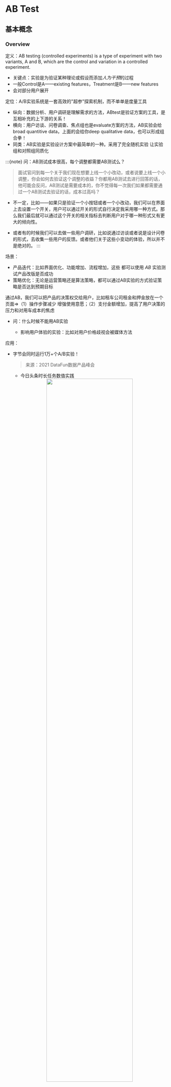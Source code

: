 # AB Test

## 基本概念

### Overview
定义：AB testing (controlled experiments) is a type of experiment with two variants, A and B, which are the control and variation in a controlled experiment.

- 关键点：实验是为验证某种理论或假设而添加*人为干预*的过程
- 一般Control是A——existing features，Treatment是B——new features 
- 会对部分用户展开


定位：A/B实验系统是一套高效的"超参"探索机制，而不单单是度量工具
- 纵向：数据分析、用户调研是理解需求的方法，ABtest是验证方案的工具，是互相补充的上下游的关系！
- 横向：用户访谈、问卷调查、焦点组也是evaluate方案的方法，AB实验会给broad quantitive data，上面的会给你deep qualitative data，也可以形成组合拳！
- 同类：AB实验是实验设计方案中最简单的一种。采用了完全随机实验 让实验组和对照组同质化

:::{note}
问：AB测试成本很高，每个调整都需要AB测试么？
> 面试官问到每一个关于我们现在想要上线一个小改动，或者说要上线一个小调整，你会如何去验证这个调整的收益？你都用AB测试去进行回答的话，他可能会反问，AB测试是需要成本的，你不觉得每一次我们如果都需要通过一个AB测试去验证的话，成本过高吗？

- 不一定，比如——如果只是验证一个小按钮或者一个小改动，我们可以在界面上去设置一个开关，用户可以通过开关的形式自行决定我采用哪一种方式。那么我们最后就可以通过这个开关的相关指标去判断用户对于哪一种形式又有更大的倾向性。

- 或者有的时候我们可以去做一些用户调研，比如说通过访谈或者说是设计问卷的形式，去收集一些用户的反馈。或者他们关于这些小变动的体验，所以并不是绝对的。
:::


场景：

- 产品迭代：比如界面优化、功能增加、流程增加，这些 都可以使用 $A B$ 实验测试产品改版是否成功
- 策略优化：无论是运营策略还是算法策略，都可以通过AB实验的方式验证策略是否达到预期目标

通过AB，我们可以把产品的决策权交给用户，比如租车公司租金和押金放在一个页面⇒（1）操作步骤减少 增强使用意愿；（2）支付金额增加，提高了用户决策的压力和对用车成本的焦虑

- 问：什么时候不能用AB实验

    - 影响用户体验的实验：比如对用户价格歧视会被媒体方法

应用：
- 字节会同时运行1万+个A/B实验！
    > 来源：2021 DataFun数据产品峰会

    - 今日头条时长任务数值实践

    <center><img src="../images/CI_abtest_1.png" width="75%"/></center>

- 腾讯看点：

    - 增长侧：调整的PUSH策略是否可以带来DAU的增长?
    - 推荐侧：小视频新的推荐算法是否可以带来更高的feeds点击率?
    - 产品侧：是否新的功能栏方案会造成很大的大盘PV下跌?


### AB实验的理论支撑
A/B Test 从本质上来说是一个**对控制变量实验结果的假设检验**
- 随机化：AB实验把Treatment 到 Effect之间的所有confounder通过随机化实现了控制变量，只剩下Treatment作为唯一因素
- 假设检验：假设检验是研究如何根据抽样后获得的样本来检查抽样前所作假设是否合理，它首先对实验组和对照组的关系提出了某种假设，然后计算这两组数据的差异和确定该差异是否存在统计上的显著性，最后根据上述结果对假设做出判断。

    - **中心极限定理**：在样本量足够大的时候，可以认为样本的均值近似服从正态分布。

    - 假设检验的理论核心是**证伪**，原假设是统计者想要拒绝的假设。拒绝的方式是我们看原假设成立的时候，H0（两组样本数据一样）是否是一个小概率事件

    

## ABTest的设计

ABtest其实就是控制变量法。为了评估测试和验证模型/项目的效果，在app/pc端设计出多个版本，在同一时间维度下，分别用组成相同/相似的群组去随机访问这些版本，记录下群组的用户体验数据和业务数据，最后评估不同方案的效果决定是否上线。


### 发现问题并对核心指标形成假设

- 基于现状和期望，分析并提出假设
- 设定指标目标（核心指标）根据假设找到目标指标 \& 其他重要的数据指标
    - 例子: 将购买页面主色调从蓝色改为红色能够将用户购买率提升3%，那么关注指标:
        - 用户购买率必定是我们的关注的指标 $\rightarrow$ “目标指标”
        - 还应该关注一些产品常关注的重要数据指标 $\rightarrow$ 观祭新策略会否对其他重要指标产生负面影响。

    - Guardrail Metric：

        - Organization guardrail metric: 比如page loading latency，新功能可能好但打开慢 会影响整个app；比如改付款界面UI对用户的下单单价不应该有影响！

        - Trustworthy-related metrics: 比如检查randomization！要用T-test或者卡方检验来看是否A B组其他特征一致



### 设计实验方案

#### Who

AB实验需要利用控制变量法的原理, 确保A、B两个方案中只有一个不同的变量, 其他变量保持一致，

- 必须满足的条件
    - 特征相同 (或相似) 的用户群组
    - 同一时间维度
- 操作方法：
    - 利用用户的唯一标识的尾号或者其他标识进行分类，如按照尾号的奇数或者偶数将其分为两组。
    - 用一个hash函数将用户的唯一标识进行hash取模，分桶。可以将用户均匀地分到若干个桶中，如分到100个或者1000个桶中，这样的好处就是可以进一步将用户打散，提高分组的效果。
    - 当然，如果有多个分组并行进行的情况的话，要考虑独占域和分享域问题。（不同域之间的用户相互独立，交集为空）对于共享域，我们要进行分层。但是在分层中，下一层要将上一层的用户打散，确保下一层用户的随机性。

**实验对象：**

- 如果是双边市场的话，可以用户、平台、生产者三方进行实验

<center><img src="../images/CI_abtest_4.png" width="75%"/></center>

- 推荐实验

    <center><img src="../images/CI_abtest_5.png" width="75%"/></center>

**人群圈选方式**

>  对人群的选择：行为圈选、标签圈选、属性圈选

多层方案

为了解决以上问题，多层分组方案应运而生，，。具体实现方法如下

- <mark style="background-color:#c3dbfc;">分流</mark>：用户分流是指按照地域、性别、年龄等把用户均匀地分为几个组，1个用户只能出现在1个组中。

    - 例子：只看“安卓用户”、只看“北京地区用户”等等，很多时候实验会在一个城市进行，因为不同城市之间的用户差异会很大（特别是美团滴滴之类的）

    - 问题：实际情况中，往往会同时上线多个实验，拿广告来说，有针对样式形态的实验，有针对广告位置策略的实验，有针对预估模型的实验。
      - 如果只是按照这种分流模式来，在每组实验放量10%的情况下，整体的流量只能同时开展10个实验。这个实验的效率是非常低的。为了解决这个问题，提出了用户分层、流量复用的方法。

- <mark style="background-color:#c3dbfc;">分层</mark>：同一份流量可以分布在多个实验层，也就是说同一批用户可以出现在不同的实验层，前提是**各个实验层之间无业务关联**，保证<u>这一批用户都均匀地分布到所有的实验层里</u>，达到用户“正交”的效果就可以。所谓的正交分层，其实可以理解为互不影响的流量分层，从而实验流量复用的效果。

    - 根据业务方人为定义一些分层——如：UI 层、推荐算法层

    - 每一层对用户随机分组：流量经过每一层时都会被打散重新分配，下一层每一组的流量都随机来源于上一层各组的流量

    - 实现同一个用户出现在不同层的不同组里面，做到流量的重复利用


    我们其实只需要指定实验处于哪一层，系统就可计算出该层还有多少剩余流量然后自动分配，即使**实验不互斥也没必要共用相同的实验组。**

- 分流分层模型：在此模型中增加组、层，并且可以互相嵌套。这要与实际的业务相匹配，拆分过多的结构可能会把简单的业务复杂化，拆分过少的结构又可能不满足实际业务。

    <center><img src="../images/CI_abtest_7.png" width="45%"/></center>


- B端实验
    - 内容池
        - 业务策略：低质过滤、热点运营、内容引入、内容使用天数
        - 模型更新:tag模型更新、清晰度调整、封面图调整、评分体系更新
    - 内容创作者
        - 业务策略:账号过滤、账号提权、账号引入、分润策略
        - 模型更新:评级模型更新、黑产打击模型更新

#### What——选物料

明确改动点——话术模板/h5/图片素材，保证是单一因素！

#### Where——选渠道

短信/外呼/邮件PUSH/站内信

实验层定义
- 为了让多个实验能够**并行不相互王扰 \& 获得足够的流量**而研发的流量分层技术
- 为了消不同层上的多个实验之间的影响, 一层上同一个用户只会命中一个实验, 一个实验每个组的用户都会随机打散后均匀地进入到不同层另一个实验的各组中
    - 把总体流量复制无数遍 $\rightarrow$ 形成无数个流量层 $\rightarrow$ 让总体流量被无数次复用 $\rightarrow$ 提高实验效率
    - 各层的流量正交 $=$ 选择正确的流量层可以保证各实验的结果不会受到其他层实验的干扰

选择实验层的原则
- 假如实验之间有相关性，那么实验必须置于同一层
- 假如实验之间没有相关性，那么实验可以置于不同层


#### When——选时机

立即触发/定时触达/例行触达/事件触发

注意：实验时长要与产品的 “数据特征周期”一致
- 例子: 直播类app产品, 用户在周一到周五的活跃度较低, 在周末活跃度较高, 以一个自然周为周期, 不断循环。那么该产品实验的时长应设置为一周

    

#### How large——决定样本量

- 最小样本量计算公式

    $$
    \mathrm{N}=\frac{(\sigma_{1}^{2}+\sigma_{2}^{2}) (Z_{1-\frac{\alpha}{2}}+Z_{1-\beta})^{2} }{\delta^{2}} \approx \frac{2 \sigma^{2} \cdot(1.96+0.84)^{2}}{\delta^{2}} \approx \frac{16 * \sigma^{2}}{\delta^{2}}
    $$
    - 公式解释
        - **样本标准差$\sigma$**衡量的是整体样本数据的波动性，可从样本中计算得到

            - 观测指标为绝对值类指标时:
                $$
                \sigma^{2}=\frac{ \sum_{1}^{n}(x_{i}-\bar{x})^{2}}{n-1}
                $$
                
                $\mathrm{n}$ 为样本数量, $\mathrm{x}$ 为样本均值

            - 观测指标为比率类指标时:
                $$
                \sigma^{2}=P_{A}(1-P_{A})+P_{B}(1-P_{B})
                $$
                $P_{A}$和$P_{B}$为观测数据，比如希望点击率从20%提升到25%，那么PA=20%，PB=25%，δ=5%。

        - **组间预期差值$\delta$**代表预期实验组和对照组两组数据的差，比如说期望点击率从20%提升到25%，那么δ就是5%。
        - α：犯第一类拒真错误的概率
            - 1-α := 置信水平
            - 一般情况取0.05
        - β，犯第二类取伪的概率
            - 1-β := 统计功效（没有取伪的概率，也就是在假设检验中， 拒绝原假设后， 接受正确的替换假设的概率）
            - 一般情况取0.2
        - 约等号：在置信水平: $\alpha=0.05 ， Z_{1-\frac{\alpha}{2}}=1.96$和统计功效: $\beta=0.2, Z_{1-\beta}=0.84$时的rule of thumb

            - 这里其实体现了一种AB实验的保守理念：
                - 低α：宁肯砍掉多个好的产品——尽量避免拒绝真的H0
                - 高β：也不应该让1个不好的产品上线——可以适当接受假的H0（改进实际有用但没采取）

    - 公式原理：CLT

        Test $\mu_{c}$ is the same as $\mu_{t}$： $H_{0}: \mu_{c}=\mu_{t}$ v.s. $H_{1}: \mu_{c} \neq \mu_{t}$

        $$\bar{x} \backsim N(\mu_{c}-\mu_{t}, \frac{2 \sigma^{2}}{n})$$

        $$\rightarrow Z=\frac{\bar{x}-(\mu_{c}-\mu_{t})}{\sqrt{2} \sigma / \sqrt{n}} \backsim N(0,1)$$

        When accept $\mathrm{H}_{0}$, significance level is $\alpha$:
        $$
        \begin{aligned}
        &\beta=P(|\frac{\bar{x}}{\sqrt{2} \sigma / \sqrt{n}}| \leq Z_{\alpha / 2})=P(-Z_{\alpha / 2} \leq \frac{\bar{x}}{\sqrt{2} \sigma / \sqrt{n}} \leq Z_{\alpha / 2}) \\
        &=P(-Z_{\alpha / 2}-\frac{\mu_{c}-\mu_{t}}{\sqrt{2} \sigma / \sqrt{n}} \leq \frac{\bar{x}-(\mu_{c}-\mu_{t})}{\sqrt{2} \sigma / \sqrt{n}} \leq Z_{\alpha / 2}-\frac{\mu_{c}-\mu_{t}}{\sqrt{2} \sigma / \sqrt{n}}) \\
        &=\Phi(Z_{\alpha / 2}-\frac{\mu_{c}-\mu_{t}}{\sqrt{2} \sigma / \sqrt{n}})-\Phi(-Z_{\alpha / 2}-\frac{\mu_{c}-\mu_{t}}{\sqrt{2} \sigma / \sqrt{n}})
        \end{aligned}
        $$
        
        Without loss of generality, assume $\mu_{c}>\mu_{t}$:

        $$
        \begin{aligned}
        \beta=\Phi(Z_{\alpha / 2}-\frac{\mu_{c}-\mu_{t}}{\sqrt{2} \sigma / \sqrt{n}})-\Phi (-Z_{\alpha / 2}-\frac{\mu_{c}-\mu_{t}}{\sqrt{2} \sigma / \sqrt{n}}) \\
        \end{aligned}
        $$
        - 其中第二项 $<\Phi(-Z_{\alpha / 2}) \approx 0$ 所以可以忽略
        - 与此同时$ \beta=\Phi(-Z_{\beta})$

        所以根据$-Z_{\beta}=Z_{\alpha / 2}-\frac{\mu_{c}-\mu_{t}}{\sqrt{2} \sigma / \sqrt{n}}$可以得到:
        $$n \approx \frac{2\left(Z_{\alpha / 2}+Z_{\beta}\right)^{2} \sigma^{2}}{\left(\mu_{c}-\mu_{t}\right)^{2}}$$

    - 以上公式是计算出单个实验组所需的样本量

        - 若有多个实验组，乘以实验组的个数就可以得到最终的样本量。
        - 样本量可以是一段时间里累积的样本量，比如需要10000个样本，每天可以产生1000个，那运行10天可以的！

- 例子：

    - 对于绝对值指标：

        - 某商品详情页平均停留时长的标准差是20秒，优化了商品详情页后，预估至少有5秒的绝对提升，AB测试每个组需要的最少样本量：
    
            σ=20，δ=5

            每个组所需的最少样本量 = $8*20*20*2/5*5=256$

    - 比率类指标：
    
        - 某商品详情页点击率20%，优化了该功能后，预期点击率提升到25%，AB测试每个组需要的最少样本量：
        
            对照组PA：20%，实验组PB：25%
        
            每个组所需的最少样本量 = $8 * (0.2 *（1-0.2）+0.25*（1-0.25））/ （0.25- 0.2）^2=1030$

- 在线计算工具：[Evans awesome AB Tools](https://www.evanmiller.org/ab-testing/)

    以上的例子：

    <center><img src="../images/CI_abtest_6.png" width="45%"/></center>
    
- 代码

    基于[delta method](https://toutiao.io/posts/q660w08/preview)
        $$\sqrt{n}\left(g\left(Y_{n}\right)-g(\theta)\right) \stackrel{d}{\rightarrow} N\left(0, \sigma^{2} g^{\prime}(\theta)^{2}\right)$$
    ```python
    import numpy as np
    import math
    from sklearn.linear_model import MultiTaskLasso, Lasso
    import pandas as pd
    import scipy.stats
    from sklearn.preprocessing import StandardScaler
    from sklearn.preprocessing import StandardScaler
    from sklearn.preprocessing import MinMaxScaler
    import numpy as np
    
    
    from  scipy.stats import chi2_contingency
    def chi_test(x,y,x_target,y_target):
        #卡方检验 组分分布是否平
        kf_data = np.array([[x,x_target], [y,y_target]])
        kf = chi2_contingency(kf_data)
        print('chi-sq=%.4f, p-value=%.4f, df=%i expected_frep=%s'%kf)
    
    chi_test(31188,31188,3461,3423)
    
    
    #deltaMethod 专用于变量y与变量x的商的case
    def var_dtm(y_mean, x_mean, var_y, var_x, xy_mean):
        
        #计算协方差
        def cova(x_mean,y_mean,xy_mean):
            return xy_mean-x_mean*y_mean
        covar = cova(x_mean,y_mean,xy_mean)
        
        #商的variacne
        var_ratio = var_y/x_mean**2 + var_x*y_mean**2/x_mean**4 - 2*covar*y_mean/x_mean**3
        return var_ratio
    
    
    #发布器头图的 曝光数 > 发布数 为例
    var = var_dtm(y_mean = 0.035214194, x_mean = 2.794877088302219
                    ,var_y = 0.073726526, var_x = 185.240175
                        , xy_mean = 0.410843231521)
    
    
    #实际的方差 有可能比二项分布折算方差会大很多
    print('二项方差：',round(0.012599/(1-0.012599),4))
    print('实际方差：',round(var,4))
    
    def sample_size(mean = 0.01259955,var = 0.0122,lift_rate = 0.025,alpha = 0.05,beta = 0.2):
        import math
        
        lift = lift_rate * mean
        num = var*(scipy.stats.norm.ppf(1-alpha)+scipy.stats.norm.ppf(1-beta))**2/(lift**2)
        return math.ceil(num)
    
    print('采用二项方差的样本量估计：', sample_size(var = 0.0128))
    print('采用deltaMethod的样本量估计：',sample_size())
    ```
- 补充：为什么计算的是最小样本量？

    理论上样本量还是越大越好。实际上，样本量越少越好，这是因为

    1. 流量有限：小公司就这么点流量，还要精打细算做各种测试，开发各种产品。在保证样本分组不重叠的基础上，产品开发速度会大大降低。

    2. 试错成本大：如果拿50%的用户做实验，一周以后发现总收入下降了20%，这样一周时间的实验给公司造成了10%的损失，这样损失未免有点大。

    所以，也可以应用一个流量大小Trick——`RAMP-UP PLAN` or `灰度测试`：初始阶段,先分配较少的流量（如1%）进入实验，初始实验如果一切正常, 进一步加大流量，初始实验如果出现异常, 随时可以终止实验

### 执行实验方案

- 设计与开发：

    - 创建变体：对网站原有版本的元素进行所需的更改。可能是更改按钮的颜色，交换页面上元素的顺序，隐藏导航元素或完全自定义的内容。
    - 埋点设计：把相关的用户行为收集起来，供后续的流程进行数据分析，从而得出实验结论。
    
- 分配流量分割进行测试：这里要注意辛普森悖论！要严格执行之前设计的分流分层方案让样本均匀随机。

- 埋点采集数据

### 实验观测
上线策略，观测实验确保正常，看实验是否按照预期进行，主要看以下两个方面：

1. 观察样本量是否符合预期，比如实验组和对照组分流的流量是否均匀，正常情况下，分流的数据不会相差太大，如果相差太大，就要分析哪里出现了问题。

2. 观察用户的行为埋点是否埋的正确，很多次实验之后，我们发现埋点埋错了。


### 分析实验结果

实验后分析数据：观察数据的涨跌是否显著，一般样本大（样本容量大于30）都是用Z检验，小的话才T，具体的选择合理的检验方式的方法：
<center><img src="../images/CI_abtest_8.png" width="55%"/></center>

- e.g 绿色线：不知道总体方差and比值的时候用


#### Z检验

$\mathrm{H_0}: \mu 1=\mu 2$

计算Z统计量（对于绝对值/比率型指标，方差的计算方式有差异）

- 绝对值指标:
    $$
    Z=\frac{\bar{X}_{A}-\bar{X}_{B}}{\sqrt{\frac{\sigma_{A}^{2}}{N_{A}}+\frac{\sigma_{B}^{2}}{N_{B}}}}
    $$
    - $\bar{X}_{A} 、 \bar{X}_{B}$：$A 、 B$ 组样本的均值
    - $\sigma_{A}^{2}$、$\sigma_{A}^{2}$：$A 、 B$ 组样本的方差
    - $N_{A}$、$N_{B}$：$A 、 B$ 组样本的数量

- 比率指标：
  
    $$
    Z=\frac{P_{A}-P_{B}}{\sqrt{\frac{P_{A}(1-P_{A})}{N_{A}}+\frac{P_{B}(1-P_{B})}{N_{B}}}}
    $$
    - $P_{A}、P_{B}$：$A 、 B$ 组样本的比率
    - $N_{A}$、$N_{B}$：$A 、 B$ 组样本的数量

假设检验的话跟理论Z比，也可以直接得到p值


### 决策

根据检验结果，判断发布新版本/改进设计方案/调整流量继续测试

:::{note}
Q：如果你发现你在AB测试当中所选取的指标在**统计上来说都是不显著的**，你该怎么去判断这个实验的收益？

A:
- 一般来说无显著差异我们可以理解为：实验组和对照组的统计差异是由抽样误差引起的（不拒绝H0 认为误差服从正态分布）。

- 但进一步验证的话，我们可以将这个指标去拆分成每一天去观察。如果指标的变化曲线每一天实验组都高于对照组，即使他在统计上来说是不显著的，我们也认为在这样一个观测周期内，实验组的关键指标表现是优于对照组，并得出优化上线结论。
:::

:::{note}
Q：如果你在AB测试中发现**实验组核心指标明显优于对照组，那这个优化就一定能够上线吗？**

A: 

- 不一定。举个例子，比如说有的时候我们想要提升产品的视觉展现效果。但是这种优化可能是以*用户等待内容展现的时间*作为代价来进行提升的。所以一个方面的优化可能会导致另一个方面的劣化。在做这个优化的时候，可能会对其他部门产生一些负向的影响，进而导致公司收入的下降。

- 所以，我们在进行AB测试的时候，必须要综合评估所有方面的一些指标变动，同时对于收益和损失来做一个评估，才能确认这个优化可以最终上线。
:::

## AB实验常见错误

1. **弃真**：实验组和对照组没有显著差异，但我们接受了方案推了全量。减少这种错误的方法就是提高显著性水平，比如 p 值小于 0.05 才算显著，而不是小于 0.1，显著性水平是人为给定的犯一类错误的可以接受的上限（$p$值为犯 I 类错误的概率$\alpha$ ）。

2. **存伪**：实验组和对照组有显著差异，但我们没有接受方案。

   II 类错误和**统计功效 (power)** 有关，统计功效可以简单理解为真理能被发现的可能性。统计功效 为:$1-\beta$ ，而$\beta$为犯第二类错误的概率。影响统计功效的因素有很多，主要的有三个：统计量、样本量和 I 类错误的概率$\alpha$  。

### 用户抽样不科学

没有满足随机化
- 错误例子：
    - 实验中, 在不同的渠道/应用市场中, 发布不同版本的APP/页面, 并把用户数据进行对比
    - 简单地从总体流量中抽取 $n \%$ 用于实验, 不考虑流量分布, 不做分流处理
- 问题——辛普森悖论
    不同应用市场渠道的用户常常带有自己的典型特征, 用户分布具有明显区别。对总流量进行简单粗暴地抽样也有着同样的问题一一分流到实验组和对照组的流量可能存在很大的分布差异。
    
    AB实验要求我们尽可能地保持实验组和对照组流量分布一致 (与总体流量也需保持分布一致), 否则得出的实验数据并不具有可信性。

实验人群跟上线人群不一致
- 比如：对局部城市做实验，但上线全量城市的时候有的城市不work

### 实验层选择错误

之前提到相关性实验放同一层、不相关实验可以放不同层。
比如按钮红色or蓝色 VS 按钮圆形or方形是相关的实验，用户将受到 “按钮颜色Red”以及 “按钮形状Round” 两个策略影响，
- 分开的话： 我们无法判断究竟 是哪个策略影响了该用户的行为。换句话说, 由于两个实验存在关联, 用户重复被实验命中, 实验结果 实际受到了多个策略的影响。这种情况下, 两个实验的结果便不再可信了
- 解决：要同层同时看2x2四种策略的结果

### Novelty and Primacy Effect

在新进行实验版本变更的短期内会有两种效应，但不会一直持续：
- Primacy effect: People are reluctant to change

    实验的指标可能会表现出正向的增长，到那时当用户好奇心消退之后，又会回到之前一般的水平。 
    - 举例：当某一天我们打开微信，发现微信的导航栏多了一个图标，我们肯定会非常好奇地去点开它看看是什么功能。打开发现它其实就是原来的朋友圈而已，那第二天第三天可能就慢慢习惯了这个新的东西，回到原先的使用习惯。

- 新奇效应Novelty effect: People welcome the changes and use more——用户因为新鲜感而表现出不可持续的行为

    老用户对改变可能不习惯甚至反感，有一定上手成本，这个时候需要可能会带来短期负面的影响

这两个效应会导致不同的initial effect

:::{note}
Q: Ran an A/B test on a new feature, the test won and we launched the change. After a week, the treatment effect quickly declined
A: Novelty effect⇒Repeat usage declined when effect wears off
:::




解决方案：

实践中，面对可能出现的学习效应，有什么应对方法呢：

- 采用入组多天的数据，表征实验组的指标随着时间的变化情况，表征实验指标是否收敛。
    如果指标有一定的周周期性，实验周期包含周末，观察工作日和周末的不同表现。
    - 但是在实验中，每天都去计算实验是否显著、比较两组指标大小是没有意义的，还会导致多重检验问题，只有达到最小样本量以及学习效应消退才能分析实验结果。

- Run tests only on first time users: 采用全新用户开展实验，全新用户就没有使用惯性的问题不会被Novelty和Primacy影响。

- 如果已经有在跑的实验，想看这些effect的影响的话，要等实验结果稳健之后再下结论

### INTERFERENCE BETWEEN VARIANTS

SUTVA是Stable unit treatment value assumption，表示randomization units are independent and no interaction between them！但社交属性⇒用户之间很可能相互影响⇒每个用户的行为并非完全独立


问题出现的场景
- Network effect: 控制组的用户会被实验组的用户影响

    User behaviors are impacted by others. The effect can spillover the control group

    - 例1: 比如我们对司机激励策略 由于司机会群里讨论所以会感觉自己受到不公平的待遇！

    - 例2: 假设好友被分到了实验组，我被分到了对照组。曝光给好友的内容更加的有吸引力，他作出了点赞、评论等互动行为。而产品的社交属性，使我可以看到好友的互动行为，原本不会被曝光给我的内容，我通过好友的互动间接接收到了。也提高了我去互动的概率，提高了活跃程度。这样就发生了实验组想对照组溢出的问题，独立的假设受到了破坏。

    - 例3: 直播pk体验中，pk组的体验组连线对战组

- Two-sided markets: 实验组和控制组会竞争一样的资源

    Resources are shared among control and treatment groups！
    - Eg. treatment group attracts more drivers
        - 比如当领券的用户需求增加，会获得更多的司机资源，从而让没领券的对照组可用的司机资源减少了！
        - 如果在一个地理区域中划分实验组对照组，验证一个乘客端的优化。如果实验组的优化带来了需求的提升，那就会有更多的司机接到了来自实验组的订单。短时间内司机的数量是固定的，分配给实验组的司机多了，自然对照组司机就少了。导致实验组结果高估，且破坏了独立假设。
    - 解决方案：predict where the interference will happen，然后isolate control and treatment units
        - 地理分离: 从地理上区隔用户，这种情况适合打车平台这样能从地理上区隔的，比如北京是实验组，上海是对照组，只要两个城市样本量相近即可。
        - 用户聚类: 按用户的关联度将用户聚成簇（Cluster），保证簇内用户的关联强，而簇间的关联弱，那么簇与簇之间是近似独立的。
            - 假如一个用户被划分到对照组，那么大部分与他直接联系的用户也应该被分到对照组中。
        

解决方案1：防止用户互相影响的方案——**Isolate Users**

- 双端市场场景

    Geo-based randomization: Split by geolocations
    - Eg. New York vs. San Francisco
    - Big variance since markets are unique

    Time-based randomization: Split by day of week
    - Assign all users to either treatment or control
    - Only when treatment effect is in short time
    - 只有在effect短（比如uber打车）的时候有用，但长时间的（比如是否推荐其他用户）就没用

- Network场景

    Create network clusters:
    - People interact mostly within the cluster
    - Assign clusters randomly

    **Ego-network randomization:** 

    - Originated from LinkedIn
    - An ego network cluster is defined as a portion of a social network formed of a given individual, termed ego, and the other persons with whom she has a social relationship, termed alters
    - One-out network effect: user either has th
    - e feature or not
    - It's simpler and more scalable

    快手直播通过pk_id来分实验而不是用户颗粒度

核心要点：

- 系统控制干预，降低对照组用户（没上策略的用户）接触到待评估功能的几率

**解决方案2: 时间片轮转实验**

时间片轮转实验是一种处理个体之间相互干扰的实验方法，在一定的实验对象上 进行实验组策略和对照组策略上的反复切换。

- 比如快手直播PK：让用户无法知晓下一个时间是否是实验组








### 统计显著!=实际显著

问：如果你发现AB测试的结果在统计上来说是显著，但是在实际中却不显著，这是为什么？

- 解释：统计学上的显著并不意味着实际效果的显著，假设检验只是告诉我们数据差异由随机产生的概率有多大，而实际显著是一个业务对改进商业价值的业务判断

    比如，我们做了一个改动让APP的启动时间的优化了0.001秒，这个数字可能在统计学上对应的P值很小——统计学显著，但是在实际中用户0.01秒的差异是感知不出来的。那么这样一个显著的统计差别，其实是没有商业意义的。

- 原因分析：造成这个结果可能的原因是我们在AB测试当中所选取的样本量过大（比如样本量分母的Minimum detectable effect太小了），导致样本和总体数据量差异很小，这样的话即使我们发现一个细微的差别，它在统计上来说是显著的，但对实际应用来说是不显著的。

- 解决：我们要设定一个合理的Minimum detectable effect，并根据它计算最小样本量

### Multiple Testing Problem
如果有三个组，有一个组p-value <0.05，也不能执行，因为此时

- $\operatorname{Pr}($ no false positive $)=(1-0.05)^{3}=0.95^{3}=0.857$
- $\operatorname{Pr}($ at least 1 false positive $)=1-\operatorname{Pr}$ (no false positive) = 0.143
- Type I error over 14%

解决方案1：Bonferroni  correction
- Significance level / number of tests
    - 比如：Significance level 10 tests $=0.05 / 10=0.005$

- 缺点：太过保守


 解决方案2：False Discovery Rate

- $\mathrm{FDR}=E[\frac{\text { false positives }}{\text { rejections }}]$

### Data Peaking

Stop collecting data when the test comes out significant：错误的！我们要计算准确的duration，我们在计算周期的时候考虑了
- statistical power
- significance level
- day of week effect
- seasonality

如果没有完成Pre-determined的duration的话，得到的effect是随机性造成的（过早停止测试可能会让一些异常的数据没有办法发生“均值回归“）！

此外，我们需要的是一个reproducible，而peak的时候终止很可能是一种无法复现的结果。



### 外部环境带来偶然因素

比如打车的时候有下雨，电商有大促，就会带来随机性

### 单侧检验

当显著性水平一定时，如要在多个选件中确定入选者，那么单侧检验所需观察到的选件之间的转化率差异更小。这似乎很有吸引力，因为与使用双侧检验相比，单侧检验可以更早地确定入选者。但单侧检验是有代价的！

- 例如，在一个单侧检验中，测试B是否比A好必须在开始测试​之前，决定是测试 B 优于 A 还是 A 优于 B。但是，如果是先查看了 A/B 测试的结果并看到 B 优于 A，然后​决定进行一个单侧检验来看这种差异是否具有统计意义，那么就违反了统计测试背后的假设。违反测试的假设意味着您的置信区间不可靠，并且测试的误报率比预期的要高。

您可以将单侧检验看做是一种已经由裁判做出决定、只是对该选件进行试验的测试。在单侧检验中，您已经确定了入选选件，而且只是想证明这一点，而不是向每个体验提供平等的机会来证明自己可以是入选者。单侧检验只应在这种极少发生的情况下使用：您**只关注某个策略是否优于其他策略，而不是其他策略优于某个策略。**

避免出现单侧检验问题，我们通常使用始终运用双侧检验的 A/B 测试解决方案！

## AA实验

### 作用
AA实验主要有以下几个作用：
- AA实验能够验证实验所在层的分流均匀和正交性，保证分流同质。
- 观测指标是否存在指标生产异常，如实验曝光上报异常、异常用户影响等
评估指标波动范围
- 防止上一个AB实验释放的流量带来的惯性的影响（carry over）


### 起因

做AB实验的时候，有时尽管我们发现AB两组出现了明显差异，但我们依旧无法确认这种差异是实验条件不同带来的，还是AB两组用户本身的差异带来的。有时候，即便采用特别均匀的哈希打散算法，同时扩大样本量，也依然会出现AB两组用户在空跑期（AB两组用户实验条件一致），差异显著的情况。

因此，为了规避这个问题。很多企业采用了AA测试（空跑期）方法——正式开启实验之前，先进行一段时间的空跑，对AB两组用户采用同样的实验条件，一段时间后，再看两组之间的差异。

<center><img src="../images/CI_abtest_10.png" width="75%"/></center>

- 如果差异显著，数据弃之不用，重新选组。
- 如果差异不显著，记录两组之间的均值差，然后在实验期（AB两组实验条件不同）结束时，用实验期的组间差异，减去空跑期的组间差异，得到一个净增长率。

这种方式的问题是：对绝大多数APP来说，用户留存率不是100%。这意味着今天活跃的用户，明天可能就不来了。因此，今天按照一定规则圈定的用户群，到明天就不是同一拨人了。换句话说，即便空跑期的AA实验发现两组没有差异，等到进行AB实验时，两个实验组里的用户早就不同了。你也没法确定，AB两组用户本身没有差异。

还有些企业，会直接开三组流量，对照组、实验组、AA对照组。通过对比对照组和AA对照组，来判断实验组的固有差异。但这种方式更加不能确定对照组和实验组之间的固有差异，是更加不靠谱的方式。

那么，如果AA测试没有用，那我们该如何规避组间固有差异带来的问题呢？


### 更好的方式：AA波动比率

既然组间差异一定存在，那我们不妨接受这个前提，并且用统计方式来衡量差异大小，在计算实验效果的时候，把差异考虑在内即可。

举个例子，假如我们随机抽取2N个用户分为两组（每组N个），做一次实验，并进行指标对比。那么我们可以计算出两组用户在给定α值下，指标差异的置信区间。

我们可以把置信区间归一化，得到围绕样本均值波动的比率（给定α水平下）。这个波动比率，可以认为是任意两次随机分组，在给定α水平下的指标固有差异。

接下来，我们可以判断，如果AB实验得出的效果（改进比率），小于波动比率，那很可能只是正常误差，这个实验结论是不靠谱的。相反，如果实验效果大于波动比率，意味着这个实验结论是值得信赖的。

针对不同的指标、α水平、时间、样本数量（一般选常用AB实验的用户数量，便于参照），我们可以计算出AA波动率的表，通过这种方式，我们就把传统的AA实验，转换为了AA波动。用量化的方式，描述了组间固有差异!

**操作步骤总结**
- 先对各种关键指标，分别做常用用户数量下的AA波动范围图

    <center><img src="../images/CI_abtest_9.png" width="45%"/></center>

- 配置每个实验的时候，直接进行AB测试，不考虑AA
- 分析数据结果的时候，考虑AB之间的差异，要大于AA差异


## AB test的应用Trick
- 多次验证的结果更solid

- **A/B测试与用户调研相结合，可更客观合理地判断实验效果**：AB测试只是一个工具而已，是测不出用户需求的，同理心才是重要的基础。
  
    同理心是地基，想象力是天空，中间是逻辑和工具。
    > 来源：字节跳动七周年，张一鸣谈「务实的浪漫」：把想象变成现实:

- 流量复用

    有时候，多个实验共享同一个对照组。
    <center><img src="../images/CI_abtest_2.png" width="55%"/></center>

    适用场景 :
    1. 实验粒度生命周期短 (比如请求 )
    2. 定时更新Hash key
    3. 引入发车机制，同时开始实验


- 一人多账号

    如果一个人有多个账号，分别做不同用途，abtest的时候怎么分组才最合理呢？：我们对这类人的分类是，看的不是他是谁，而是他做了什么。按照我们对行业的分类，行为不同的话就是两类人，和身份证是不是同一个无关。我们要聚合的是有相同行为特征的账户，而不是人。

## AB test的局限性

- 用户角度：一部分用户无法使用某类功能而另一类用户则可以，可能会引发舆情问题；
    - 比如IEG的一些头部游戏不能给玩家带来异质化体验会引来投诉
- 开发角度：同时维护多套代码也有一定成本。这就导致我们无法直接使用AB实验
- ### 成本问题：需要足量随机流量使结果具备统计意义，会耗费流量；需要持续一段时间以收集数据，耗费时间；当可做A/B Test的选择太多时，往往难以全部尝试。
- **伦理上**不可行：比如探究社交压力对用户发表朋友圈的意愿有什么影响，不可能在用户朋友圈伪造或隐藏点赞和评论。

在这种情况下，有时候我们可以使用用户细分：
- 我们首先细分、细分再细分用户，接着对每一个细分后的用户群进行分析，以期望得到更加靠谱的结果。

    - 比如信息流推荐中可以将用户按照他们的历史活跃程度进行细拆，看看那些强相关的指标是否依然保持强相关。

    然而，细分用户这种做法其实是治标不治本的：
    - 如果细分得不够细，我们依然无法得到可靠的结论；
    - 如果细分得太细，细分后的用户可能寥寥无几导致结果不具备统计意义。

- 在无法满足AB实验的条件下，可以使用手边已有的历史数据进行推断和决策就变得很重要，这个时候可以用因果推断或者称为观察性研究来解决！

## 其他实验思路
### 双边实验

在双边市场里让实验组和对照组都分AB，同时检测两端的效果。
举例：快手中是否在主播直播页面上加一个跳转的功能
<center><img src="../images/CI_abtest_1.png" width="45%"/></center>

- 检测组间转移溢出和干扰
    - 消费端向主播端溢出：挂件可能导致实验组的观众在实验组 vs. 控制组的主播之间转移直播消费
    - 主播端向消费端溢出：实验组主播可能更加卖力直播，同时影响both实验组和控制组观众
- 帮助归因：比如解释主播端分析看到实验组的主播比控制组的主播有更高的观流时长和点赞次数：
    - 猜想：挂件导致实验组的主播提高了推流的质量, 因为他们发现有一些观众会跳离自己的直播间，于是做出了更多的努力来 “挽留”观众
    
        验证方法：可以看N1 vs N3（这样对比可以排除主播对用户的溢出 因为用户是控制组的都看不到挂件），检查是否有N1的消费/互动 > N3的消费/互动
    - 猜想：观众觉得挂件让他们能够跳到运营活动的直播间去，挺有意思的，所以也会多来有挂件的主播直播间。
        验证方法：这里N1和N3应该一样

#### 缺陷

双边实验只能描述比较简单的组间溢出场景，不能解决network inference的情形 (个体和个体之间存在干扰)
- 举例：直播PK的暴击时刻功能（最后的时候打赏积分翻倍）
    - PK实验存在双边/多边溢出效应（主播和主播 and 观众和观众），造成对照组没有办法真实反映在没有实验情况下的大盘流水，从而导致实验组比对照组的效果无法折算到大盘实验推全后的收益
    - 在PK场景下，双边实验也会造成明显的用户感受不一致：控制组用户与 实验组用户在同一场pk体验相互干扰
    - 实验需要根据pk_id随机下发, 无法直接在用户维度(uid)下发进行随机分流

### 时间片轮转实验
时间片轮转实验是一种处理个体之间相互干扰的实验方法，**在一定的实验对象上进行实验组策略和对照组策略上的反复切换**。
- 适用场景为：
    - 个体和个体之间存在干扰
    - 无法按个体分流的策略类实验
    - 实验样本有限, 个体间差异较大, 想研究单个个体的处理效应 (比如奶牛产奶的实验, 生物、椥学实验)
- 设计核心
    - 一次实验时间片的粒度 (granularity)：1分钟换一次/3分钟换一次
    - 实验总周期的选择：一天or一周？
    - 在实验总周期中选择时间节点随机决定之后一段时间是否实验策略生效
    - Tradeoff——实验粒度 (granularity) 越粗糙, 时间上的干扰造成的bias越小, 但是与此同时实验不够随机, Variance越大, 影响实验数据的statistical inference power。

#### 核心假设
- 我们所关注的指标的potential outcomes的绝对值有一个上界 $B$, 且我们在分析中不需要 知道这个 $B$ 到底是什么。
- 用户无法预测下个时间片到底是实验组，所以时间片的决策不受对末来的预期的影响。
- 如果时间片之间存在时间上的干扰, 这个干扰的影响是固定且有限的, 最多持续m期

#### 缺点
- 实验周期长
- 无法观察HTE

## 参考资料
- [知乎｜【AB测试最全干货】史上最全知识点及常见面试题（上篇）](https://zhuanlan.zhihu.com/p/375902281)
- [知乎｜【AB测试最全干货】史上最全知识点及常见面试题（下篇）](https://zhuanlan.zhihu.com/p/394172096)
- [知乎｜数据分析系列：如何做一次ABtest？](https://zhuanlan.zhihu.com/p/165406531)
- [知乎｜AB Test 高频面试八大问-数据分析面试必刷题](https://www.zhihu.com/zvideo/1421517134421344256)
- [知乎｜做AA测试，不如看AA波动](https://zhuanlan.zhihu.com/p/134085246)
- [Udacity｜AB Testing by Google](https://www.udacity.com/course/ab-testing--ud257)
- [Youtube｜A/B Testing in Data Science](https://www.youtube.com/playlist?list=PLY1Fi4XflWSvgsaD9eXng6N5kxcMtcxGK)
- [DataFun｜快手直播场景相关的因果推断与实验设计](https://appukvkryx45804.pc.xiaoe-tech.com/detail/v_60e71278e4b0151fc94e3d00/3)
